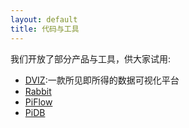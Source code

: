 ```yaml
---
layout: default
title: 代码与工具
---
```


我们开放了部分产品与工具，供大家试用:

 * [DVIZ](http://www.dviz.cn/dviz):一款所见即所得的数据可视化平台
 * [Rabbit](https://github.com/cas-bigdatalab/rabbit)
 * [PiFlow](https://github.com/cas-bigdatalab/piflow)
 * [PiDB](https://github.com/cas-bigdatalab/pidb-engine)
